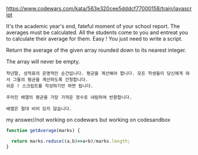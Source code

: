 https://www.codewars.com/kata/563e320cee5dddcf77000158/train/javascript

It's the academic year's end, fateful moment of your school report.
The averages must be calculated. All the students come to you and entreat you to calculate their average for them. Easy ! You just need to write a script.

Return the average of the given array rounded down to its nearest integer.

The array will never be empty.

```
학년말, 성적표의 운명적인 순간입니다. 평균을 계산해야 합니다. 모든 학생들이 당신에게 와서 그들의 평균을 계산하도록 간청합니다. 
쉬운 ! 스크립트를 작성하기만 하면 됩니다.

주어진 배열의 평균을 가장 가까운 정수로 내림하여 반환합니다.

배열은 절대 비어 있지 않습니다.
```


my answer//not working on codewars but working on codesandbox

```js
function getAverage(marks) {

  return marks.reduce((a,b)=>a+b)/marks.length;
}
```
